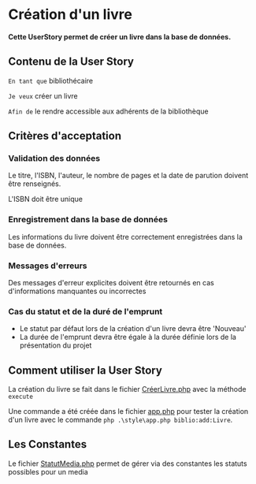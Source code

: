 # Création d'un livre

#### Cette UserStory permet de créer un livre dans la base de données.

## Contenu de la User Story

`En tant que` bibliothécaire

`Je veux` créer un livre

`Afin de` le rendre accessible aux adhérents de la bibliothèque

## Critères d'acceptation

### Validation des données

Le titre, l'ISBN, l'auteur, le nombre de pages et la date de parution doivent être renseignés.

L'ISBN doit être unique

### Enregistrement dans la base de données

Les informations du livre doivent être correctement enregistrées dans la base de données.

### Messages d'erreurs

Des messages d'erreur explicites doivent être retournés en cas d'informations manquantes ou incorrectes

### Cas du statut et de la duré de l'emprunt

- Le statut par défaut lors de la création d'un livre devra être 'Nouveau'
- La durée de l'emprunt devra être égale à la durée définie lors de la présentation du projet

## Comment utiliser la User Story

La création du livre se fait dans le fichier [CréerLivre.php](../src/UserStories/CreerLivre/CreerLivre.php) avec la méthode `execute`

Une commande a été créée dans le fichier [app.php](../style/app.php) pour
tester la création d'un livre avec le commande `php .\style\app.php biblio:add:Livre`.

## Les Constantes

Le fichier [StatutMedia.php](../src/StatutMedia.php) permet de gérer via des constantes les statuts possibles pour un media